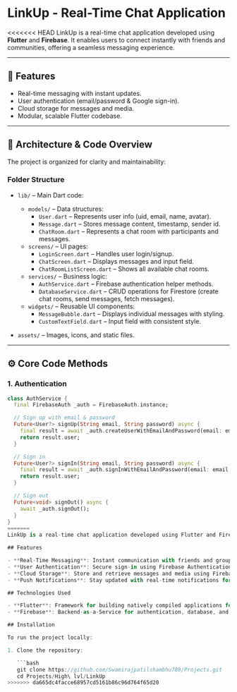 # LinkUp - Real-Time Chat Application

<<<<<<< HEAD
LinkUp is a real-time chat application developed using **Flutter** and **Firebase**. It enables users to connect instantly with friends and communities, offering a seamless messaging experience.

---

## 🌟 Features

- Real-time messaging with instant updates.
- User authentication (email/password & Google sign-in).
- Cloud storage for messages and media.
- Modular, scalable Flutter codebase.

---

## 🧩 Architecture & Code Overview

The project is organized for clarity and maintainability:

### Folder Structure

- `lib/` – Main Dart code:
  - `models/` – Data structures:
    - `User.dart` – Represents user info (uid, email, name, avatar).
    - `Message.dart` – Stores message content, timestamp, sender id.
    - `ChatRoom.dart` – Represents a chat room with participants and messages.
  - `screens/` – UI pages:
    - `LoginScreen.dart` – Handles user login/signup.
    - `ChatScreen.dart` – Displays messages and input field.
    - `ChatRoomListScreen.dart` – Shows all available chat rooms.
  - `services/` – Business logic:
    - `AuthService.dart` – Firebase authentication helper methods.
    - `DatabaseService.dart` – CRUD operations for Firestore (create chat rooms, send messages, fetch messages).
  - `widgets/` – Reusable UI components:
    - `MessageBubble.dart` – Displays individual messages with styling.
    - `CustomTextField.dart` – Input field with consistent style.

- `assets/` – Images, icons, and static files.

---

## ⚙️ Core Code Methods

### 1. Authentication

```dart
class AuthService {
  final FirebaseAuth _auth = FirebaseAuth.instance;

  // Sign up with email & password
  Future<User?> signUp(String email, String password) async {
    final result = await _auth.createUserWithEmailAndPassword(email: email, password: password);
    return result.user;
  }

  // Sign in
  Future<User?> signIn(String email, String password) async {
    final result = await _auth.signInWithEmailAndPassword(email: email, password: password);
    return result.user;
  }

  // Sign out
  Future<void> signOut() async {
    await _auth.signOut();
  }
}
=======
LinkUp is a real-time chat application developed using Flutter and Firebase. It enables users to connect instantly with friends and communities, offering a seamless messaging experience.

## Features

- **Real-Time Messaging**: Instant communication with friends and groups.
- **User Authentication**: Secure sign-in using Firebase Authentication.
- **Cloud Storage**: Store and retrieve messages and media using Firebase Firestore.
- **Push Notifications**: Stay updated with real-time notifications for new messages.

## Technologies Used

- **Flutter**: Framework for building natively compiled applications for mobile.
- **Firebase**: Backend-as-a-Service for authentication, database, and storage.

## Installation

To run the project locally:

1. Clone the repository:

   ```bash
   git clone https://github.com/Swamirajpatilshambhu789/Projects.git
   cd Projects/High\ lvl/LinkUp
>>>>>>> da665dc4facce68957cd5161b86c96d764f65d20
